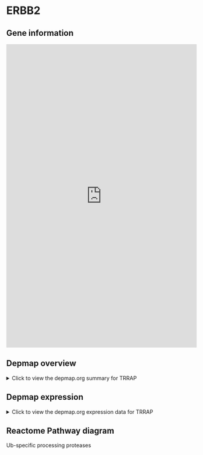 <h1>ERBB2</h1>

<h2>Gene information</h2>
<iframe src="https://depmap.org/portal/gene/TRRAP?tab=about" style="border:none;width:100%;height:800px"></iframe>

<h2>Depmap overview</h2>
<details>
  <summary>Click to view the depmap.org summary for TRRAP</summary>
  <iframe src="https://depmap.org/portal/gene/TRRAP?tab=overview" style="border:none;width:100%;height:800px"></iframe>
</details>

<h2>Depmap expression</h2>
<details>
  <summary>Click to view the depmap.org expression data for TRRAP</summary>
  <iframe src="https://depmap.org/portal/gene/TRRAP?tab=characterization" style="border:none;width:100%;height:800px"></iframe>
</details>



<h2>Reactome Pathway diagram</h2>
Ub-specific processing proteases
<div id="diagramHolder"></div>

<script>
    //Creating the Reactome Diagram widget
    //Take into account a proxy needs to be set up in your server side pointing to www.reactome.org
    function onReactomeDiagramReady(){  //This function is automatically called when the widget code is ready to be used
        var diagram = Reactome.Diagram.create({
            "placeHolder" : "diagramHolder",
            "width" : 900,
            "height" : 500
        });

        //Initialising it to the "Hemostasis" pathway
        diagram.loadDiagram("R-HSA-5689880");

        //Adding different listeners

        diagram.onDiagramLoaded(function (loaded) {
            console.info("Loaded ", loaded);
            diagram.flagItems("BAD");
	    diagram.flagItems("Q92934");
            if (loaded == "R-HSA-5689880") diagram.selectItem("R-HSA-5689880");
        });

     }
</script>



